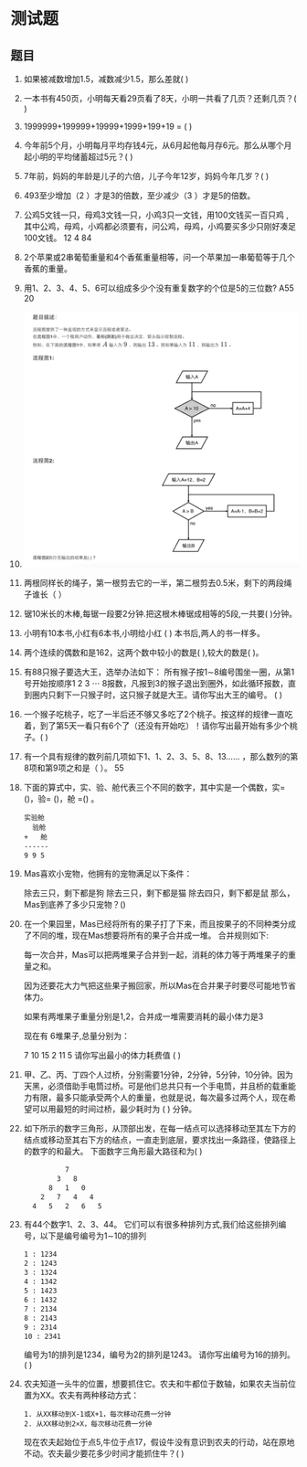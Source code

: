 # 测试题

## 题目

1. 如果被减数增加1.5，减数减少1.5，那么差就( )
2. 一本书有450页，小明每天看29页看了8天，小明一共看了几页？还剩几页？( )
3. 1999999+199999+19999+1999+199+19 = ( )
4. 今年前5个月，小明每月平均存钱4元，从6月起他每月存6元。那么从哪个月起小明的平均储蓄超过5元？( )
5. 7年前，妈妈的年龄是儿子的六倍，儿子今年12岁，妈妈今年几岁？( )
6. 493至少增加（2 ）才是3的倍数，至少减少（3 ）才是5的倍数。
7. 公鸡5文钱一只，母鸡3文钱一只，小鸡3只一文钱，用100文钱买一百只鸡 , 其中公鸡，母鸡，小鸡都必须要有，问公鸡，母鸡，小鸡要买多少只刚好凑足100文钱。 12 4 84
8. 2个苹果或2串葡萄重量和4个香蕉重量相等，问一个苹果加一串葡萄等于几个香蕉的重量。
9. 用1、2、3、4、5、6可以组成多少个没有重复数字的个位是5的三位数? A55 20
10. ![alt](./test-img/流程图.png)

11. 两根同样长的绳子，第一根剪去它的一半，第二根剪去0.5米，剩下的两段绳子谁长（ ）

12. 锯10米长的木棒,每锯一段要2分钟.把这根木棒锯成相等的5段,一共要( )分钟。

13. 小明有10本书,小红有6本书,小明给小红 ( ) 本书后,两人的书一样多。
14. 两个连续的偶数和是162，这两个数中较小的数是( ),较大的数是( )。
15. 有88只猴子要选大王，选举办法如下：
所有猴子按1∼8编号围坐一圈，从第1号开始按顺序1 2 3 ⋯ 8报数，凡报到3的猴子退出到圈外，如此循环报数，直到圈内只剩下一只猴子时，这只猴子就是大王。请你写出大王的编号。 ( )
1.  一个猴子吃桃子，吃了一半后还不够又多吃了2个桃子。按这样的规律一直吃着，到了第5天一看只有6个了（还没有开始吃）！请你写出最开始有多少个桃子。( )
2.  有一个具有规律的数列前几项如下1、1、2、3、5、8、13…… ，那么数列的第8项和第9项之和是（ ）。 55
3.  下面的算式中，实、验、舱代表三个不同的数字，其中实是一个偶数，实=()，验= ()，舱 =() 。

        实验舱
          验舱
        +   舱
        ------
        9 9 5
4.  Mas喜欢小宠物，他拥有的宠物满足以下条件：

    除去三只，剩下都是狗
    除去三只，剩下都是猫
    除去四只，剩下都是鼠
    那么，Mas到底养了多少只宠物？()

5.  在一个果园里，Mas已经将所有的果子打了下来，而且按果子的不同种类分成了不同的堆，现在Mas想要将所有的果子合并成一堆。
合并规则如下:

    每一次合并，Mas可以把两堆果子合并到一起，消耗的体力等于两堆果子的重量之和。

    因为还要花大力气把这些果子搬回家，所以Mas在合并果子时要尽可能地节省体力。

    如果有两堆果子重量分别是1,2，合并成一堆需要消耗的最小体力是3

    现在有 6堆果子,总量分别为：

    7 10 15 2 11 5
    请你写出最小的体力耗费值
    ( )
1.  甲、乙、丙、丁四个人过桥，分别需要1分钟，2分钟，5分钟，10分钟。因为天黑，必须借助手电筒过桥。可是他们总共只有一个手电筒，并且桥的载重能力有限，最多只能承受两个人的重量，也就是说，每次最多过两个人，现在希望可以用最短的时间过桥，最少耗时为 ( ) 分钟。
2.  如下所示的数字三角形，从顶部出发，在每一结点可以选择移动至其左下方的结点或移动至其右下方的结点，一直走到底层，要求找出一条路径，使路径上的数字的和最大。
下面数字三角形最大路径和为( )

                  7
                3   8
              8   1   0
            2   7   4   4
          4   5   2   6   5
23. 有44个数字1、2、3、44。
它们可以有很多种排列方式,我们给这些排列编号，以下是编号编号为1∼10的排列

        1 : 1234
        2 : 1243
        3 : 1324
        4 : 1342
        5 : 1423
        6 : 1432
        7 : 2134
        8 : 2143
        9 : 2314
        10 : 2341
    编号为1的排列是1234，编号为2的排列是1243。
    请你写出编号为16的排列。
    ( )

24. 农夫知道一头牛的位置，想要抓住它。农夫和牛都位于数轴，如果农夫当前位置为XX。农夫有两种移动方式：

        1. 从XX移动到X-1或X+1，每次移动花费一分钟
        2. 从XX移动到2×X，每次移动花费一分钟

    现在农夫起始位于点5,牛位于点17，假设牛没有意识到农夫的行动，站在原地不动。农夫最少要花多少时间才能抓住牛？( )